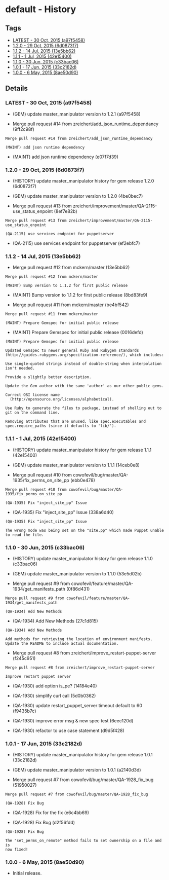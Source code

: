# default - History
## Tags
* [LATEST - 30 Oct, 2015 (a97f5458)](#LATEST)
* [1.2.0 - 29 Oct, 2015 (6d0873f7)](#1.2.0)
* [1.1.2 - 14 Jul, 2015 (13e5bb62)](#1.1.2)
* [1.1.1 - 1 Jul, 2015 (42e15400)](#1.1.1)
* [1.1.0 - 30 Jun, 2015 (c33bac06)](#1.1.0)
* [1.0.1 - 17 Jun, 2015 (33c2182d)](#1.0.1)
* [1.0.0 - 6 May, 2015 (8ae50d90)](#1.0.0)

## Details
### <a name = "LATEST">LATEST - 30 Oct, 2015 (a97f5458)

* (GEM) update master_manipulator version to 1.2.1 (a97f5458)

* Merge pull request #14 from zreichert/add_json_runtime_dependancy (9ff2c98f)


```
Merge pull request #14 from zreichert/add_json_runtime_dependancy

(MAINT) add json runtime dependency
```
* (MAINT) add json runtime dependency (e07f7d39)

### <a name = "1.2.0">1.2.0 - 29 Oct, 2015 (6d0873f7)

* (HISTORY) update master_manipulator history for gem release 1.2.0 (6d0873f7)

* (GEM) update master_manipulator version to 1.2.0 (4be0bec7)

* Merge pull request #13 from zreichert/improvement/master/QA-2115-use_status_enpoint (8ef7e82b)


```
Merge pull request #13 from zreichert/improvement/master/QA-2115-use_status_enpoint

(QA-2115) use services endpoint for puppetserver
```
* (QA-2115) use services endpoint for puppetserver (ef2ebfc7)

### <a name = "1.1.2">1.1.2 - 14 Jul, 2015 (13e5bb62)

* Merge pull request #12 from mckern/master (13e5bb62)


```
Merge pull request #12 from mckern/master

(MAINT) Bump version to 1.1.2 for first public release
```
* (MAINT) Bump version to 1.1.2 for first public release (8bd83fe9)

* Merge pull request #11 from mckern/master (be4bf542)


```
Merge pull request #11 from mckern/master

(MAINT) Prepare Gemspec for initial public release
```
* (MAINT) Prepare Gemspec for initial public release (0016defd)


```
(MAINT) Prepare Gemspec for initial public release

Updated Gemspec to newer general Ruby and Rubygem standards
(http://guides.rubygems.org/specification-reference/), which includes:

Use single-quoted strings instead of double-string when interpolation
isn't needed.

Provide a slightly better description.

Update the Gem author with the same 'author' as our other public gems.

Correct OSI license name
  (http://opensource.org/licenses/alphabetical).

Use Ruby to generate the files to package, instead of shelling out to
git on the command line.

Removing attributes that are unused, like spec.executables and
spec.require_paths (since it defaults to 'lib/').
```
### <a name = "1.1.1">1.1.1 - 1 Jul, 2015 (42e15400)

* (HISTORY) update master_manipulator history for gem release 1.1.1 (42e15400)

* (GEM) update master_manipulator version to 1.1.1 (14ceb0e8)

* Merge pull request #10 from cowofevil/bug/master/QA-1935/fix_perms_on_site_pp (ebb0e478)


```
Merge pull request #10 from cowofevil/bug/master/QA-1935/fix_perms_on_site_pp

(QA-1935) Fix "inject_site_pp" Issue
```
* (QA-1935) Fix "inject_site_pp" Issue (338a6d40)


```
(QA-1935) Fix "inject_site_pp" Issue

The wrong mode was being set on the "site.pp" which made Puppet unable
to read the file.
```
### <a name = "1.1.0">1.1.0 - 30 Jun, 2015 (c33bac06)

* (HISTORY) update master_manipulator history for gem release 1.1.0 (c33bac06)

* (GEM) update master_manipulator version to 1.1.0 (53e5d02b)

* Merge pull request #9 from cowofevil/feature/master/QA-1934/get_manifests_path (0f86d431)


```
Merge pull request #9 from cowofevil/feature/master/QA-1934/get_manifests_path

(QA-1934) Add New Methods
```
* (QA-1934) Add New Methods (27c1d815)


```
(QA-1934) Add New Methods

Add methods for retrieving the location of environment manifests.
Update the README to include actual documentation.
```
* Merge pull request #8 from zreichert/improve_restart-puppet-server (f245c951)


```
Merge pull request #8 from zreichert/improve_restart-puppet-server

Improve restart puppet server
```
* (QA-1930) add option is_pe? (14184e40)

* (QA-1930) simplify curl call (5d0b0362)

* (QA-1930) update restart_puppet_server timeout default to 60 (f9435b7c)

* (QA-1930) improve error msg  & new spec test (6eec120d)

* (QA-1930) refactor to use case statement (d9d5f428)

### <a name = "1.0.1">1.0.1 - 17 Jun, 2015 (33c2182d)

* (HISTORY) update master_manipulator history for gem release 1.0.1 (33c2182d)

* (GEM) update master_manipulator version to 1.0.1 (a2140d3d)

* Merge pull request #7 from cowofevil/bug/master/QA-1928_fix_bug (51950027)


```
Merge pull request #7 from cowofevil/bug/master/QA-1928_fix_bug

(QA-1928) Fix Bug
```
* (QA-1928) Fix for the fix (e6c4bb69)

* (QA-1928) Fix Bug (d2f56fdd)


```
(QA-1928) Fix Bug

The "set_perms_on_remote" method fails to set ownership on a file and is
now fixed!
```
### <a name = "1.0.0">1.0.0 - 6 May, 2015 (8ae50d90)

* Initial release.
